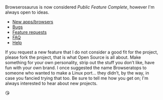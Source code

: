 Browserosaurus is now considered _Public Feature Complete_, however I'm always
open to ideas.

- [New apps/browsers](docs/supporting-a-browser-or-app.md)
- [Bugs](https://github.com/will-stone/browserosaurus/issues)
- [Feature requests](https://github.com/will-stone/browserosaurus/discussions/categories/ideas)
- [FAQ](docs/faq.md)
- [Help](https://github.com/will-stone/browserosaurus/discussions/categories/q-a)

If you request a new feature that I do not consider a good fit for the project,
please fork the project, that is what Open Source is all about. Make something
for your own personality, strip out the stuff you don’t like, have fun with your
own brand. I once suggested the name Browseratops to someone who wanted to make
a Linux port… they didn’t, by the way, in case you fancied trying that too. Be
sure to tell me how you get on; I'm always interested to hear about new
projects.

😘
